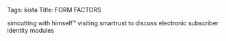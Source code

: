Tags: kista
Title: FORM FACTORS
  
simcutting with himself™ visiting smartrust to discuss electronic subscriber identity modules